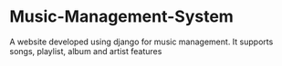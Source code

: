 # Music-Management-System
A website developed using django for music management. It supports songs, playlist, album and artist features
